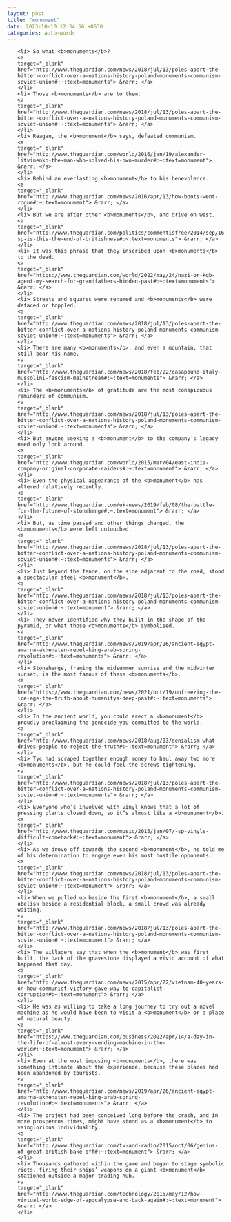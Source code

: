 ```yaml
---
layout: post
title: "monument"
date: 2023-10-10 12:34:56 +0530
categories: auto-words
---
```

<ol>

    <li> So what <b>monuments</b>?
    <a 
    target="_blank" 
    href="http://www.theguardian.com/news/2018/jul/13/poles-apart-the-bitter-conflict-over-a-nations-history-poland-monuments-communism-soviet-union#:~:text=monuments"> &rarr; </a>
    </li>
    <li> Those <b>monuments</b> are to them.
    <a 
    target="_blank" 
    href="http://www.theguardian.com/news/2018/jul/13/poles-apart-the-bitter-conflict-over-a-nations-history-poland-monuments-communism-soviet-union#:~:text=monuments"> &rarr; </a>
    </li>
    <li> Reagan, the <b>monument</b> says, defeated communism.
    <a 
    target="_blank" 
    href="http://www.theguardian.com/world/2016/jan/19/alexander-litvinenko-the-man-who-solved-his-own-murder#:~:text=monument"> &rarr; </a>
    </li>
    <li> Behind an everlasting <b>monument</b> to his benevolence.
    <a 
    target="_blank" 
    href="http://www.theguardian.com/news/2016/apr/13/how-boots-went-rogue#:~:text=monument"> &rarr; </a>
    </li>
    <li> But we are after other <b>monuments</b>, and drive on west.
    <a 
    target="_blank" 
    href="http://www.theguardian.com/politics/commentisfree/2014/sep/16/-sp-is-this-the-end-of-britishness#:~:text=monuments"> &rarr; </a>
    </li>
    <li> It was this phrase that they inscribed upon <b>monuments</b> to the dead.
    <a 
    target="_blank" 
    href="https://www.theguardian.com/world/2022/may/24/nazi-or-kgb-agent-my-search-for-grandfathers-hidden-past#:~:text=monuments"> &rarr; </a>
    </li>
    <li> Streets and squares were renamed and <b>monuments</b> were defaced or toppled.
    <a 
    target="_blank" 
    href="http://www.theguardian.com/news/2018/jul/13/poles-apart-the-bitter-conflict-over-a-nations-history-poland-monuments-communism-soviet-union#:~:text=monuments"> &rarr; </a>
    </li>
    <li> There are many <b>monuments</b>, and even a mountain, that still bear his name.
    <a 
    target="_blank" 
    href="http://www.theguardian.com/news/2018/feb/22/casapound-italy-mussolini-fascism-mainstream#:~:text=monuments"> &rarr; </a>
    </li>
    <li> The <b>monuments</b> of gratitude are the most conspicuous reminders of communism.
    <a 
    target="_blank" 
    href="http://www.theguardian.com/news/2018/jul/13/poles-apart-the-bitter-conflict-over-a-nations-history-poland-monuments-communism-soviet-union#:~:text=monuments"> &rarr; </a>
    </li>
    <li> But anyone seeking a <b>monument</b> to the company’s legacy need only look around.
    <a 
    target="_blank" 
    href="http://www.theguardian.com/world/2015/mar/04/east-india-company-original-corporate-raiders#:~:text=monument"> &rarr; </a>
    </li>
    <li> Even the physical appearance of the <b>monument</b> has altered relatively recently.
    <a 
    target="_blank" 
    href="http://www.theguardian.com/uk-news/2019/feb/08/the-battle-for-the-future-of-stonehenge#:~:text=monument"> &rarr; </a>
    </li>
    <li> But, as time passed and other things changed, the <b>monuments</b> were left untouched.
    <a 
    target="_blank" 
    href="http://www.theguardian.com/news/2018/jul/13/poles-apart-the-bitter-conflict-over-a-nations-history-poland-monuments-communism-soviet-union#:~:text=monuments"> &rarr; </a>
    </li>
    <li> Just beyond the fence, on the side adjacent to the road, stood a spectacular steel <b>monument</b>.
    <a 
    target="_blank" 
    href="http://www.theguardian.com/news/2018/jul/13/poles-apart-the-bitter-conflict-over-a-nations-history-poland-monuments-communism-soviet-union#:~:text=monument"> &rarr; </a>
    </li>
    <li> They never identified why they built in the shape of the pyramid, or what those <b>monuments</b> symbolised.
    <a 
    target="_blank" 
    href="http://www.theguardian.com/news/2019/apr/26/ancient-egypt-amarna-akhenaten-rebel-king-arab-spring-revolution#:~:text=monuments"> &rarr; </a>
    </li>
    <li> Stonehenge, framing the midsummer sunrise and the midwinter sunset, is the most famous of these <b>monuments</b>.
    <a 
    target="_blank" 
    href="https://www.theguardian.com/news/2021/oct/19/unfreezing-the-ice-age-the-truth-about-humanitys-deep-past#:~:text=monuments"> &rarr; </a>
    </li>
    <li> In the ancient world, you could erect a <b>monument</b> proudly proclaiming the genocide you committed to the world.
    <a 
    target="_blank" 
    href="http://www.theguardian.com/news/2018/aug/03/denialism-what-drives-people-to-reject-the-truth#:~:text=monument"> &rarr; </a>
    </li>
    <li> Tyc had scraped together enough money to haul away two more <b>monuments</b>, but he could feel the screws tightening.
    <a 
    target="_blank" 
    href="http://www.theguardian.com/news/2018/jul/13/poles-apart-the-bitter-conflict-over-a-nations-history-poland-monuments-communism-soviet-union#:~:text=monuments"> &rarr; </a>
    </li>
    <li> Everyone who’s involved with vinyl knows that a lot of pressing plants closed down, so it’s almost like a <b>monument</b>.
    <a 
    target="_blank" 
    href="http://www.theguardian.com/music/2015/jan/07/-sp-vinyls-difficult-comeback#:~:text=monument"> &rarr; </a>
    </li>
    <li> As we drove off towards the second <b>monument</b>, he told me of his determination to engage even his most hostile opponents.
    <a 
    target="_blank" 
    href="http://www.theguardian.com/news/2018/jul/13/poles-apart-the-bitter-conflict-over-a-nations-history-poland-monuments-communism-soviet-union#:~:text=monument"> &rarr; </a>
    </li>
    <li> When we pulled up beside the first <b>monument</b>, a small obelisk beside a residential block, a small crowd was already waiting.
    <a 
    target="_blank" 
    href="http://www.theguardian.com/news/2018/jul/13/poles-apart-the-bitter-conflict-over-a-nations-history-poland-monuments-communism-soviet-union#:~:text=monument"> &rarr; </a>
    </li>
    <li> The villagers say that when the <b>monument</b> was first built, the back of the gravestone displayed a vivid account of what happened that day.
    <a 
    target="_blank" 
    href="http://www.theguardian.com/news/2015/apr/22/vietnam-40-years-on-how-communist-victory-gave-way-to-capitalist-corruption#:~:text=monument"> &rarr; </a>
    </li>
    <li> He was as willing to take a long journey to try out a novel machine as he would have been to visit a <b>monument</b> or a place of natural beauty.
    <a 
    target="_blank" 
    href="https://www.theguardian.com/business/2022/apr/14/a-day-in-the-life-of-almost-every-vending-machine-in-the-world#:~:text=monument"> &rarr; </a>
    </li>
    <li> Even at the most imposing <b>monuments</b>, there was something intimate about the experience, because these places had been abandoned by tourists.
    <a 
    target="_blank" 
    href="http://www.theguardian.com/news/2019/apr/26/ancient-egypt-amarna-akhenaten-rebel-king-arab-spring-revolution#:~:text=monuments"> &rarr; </a>
    </li>
    <li> The project had been conceived long before the crash, and in more prosperous times, might have stood as a <b>monument</b> to vainglorious individuality.
    <a 
    target="_blank" 
    href="http://www.theguardian.com/tv-and-radio/2015/oct/06/genius-of-great-british-bake-off#:~:text=monument"> &rarr; </a>
    </li>
    <li> Thousands gathered within the game and began to stage symbolic riots, firing their ships’ weapons on a giant <b>monument</b> stationed outside a major trading hub.
    <a 
    target="_blank" 
    href="http://www.theguardian.com/technology/2015/may/12/how-virtual-world-edge-of-apocalypse-and-back-again#:~:text=monument"> &rarr; </a>
    </li>